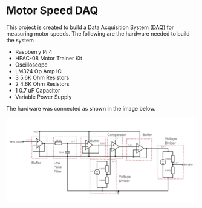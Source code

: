 # Motor Speed DAQ

This project is created to build a Data Acquisition System (DAQ) for measuring motor speeds. The following are the hardware needed to build the system

- Raspberry Pi 4
- HPAC-08 Motor Trainer Kit
- Oscilloscope
- LM324 Op Amp IC
- 3 5.6K Ohm Resistors
- 2 4.6K Ohm Resistors
- 1 0.7 uF Capacitor
- Variable Power Supply

The hardware was connected as shown in the image below.

![image alt](https://github.com/IlhanHashimEng/MotorSpeedDAQ/blob/b3996aa15a910c7326e1dfd821f4553cb418cefc/Images/Motor%20Speed%20DAQ%20Annotated.JPG)
